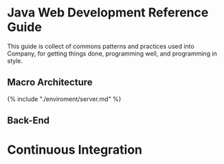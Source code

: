 # Java Web Development Reference Guide

This guide is collect of commons patterns and practices used into Company, for getting things done, programming well, and programming in style.

## Macro Architecture
{% include "./enviroment/server.md" %}






















## Back-End


# Continuous Integration
